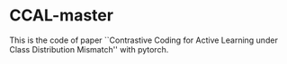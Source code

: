 # CCAL-master
This is the code of  paper ``Contrastive Coding for Active Learning under Class Distribution Mismatch'' with pytorch.

